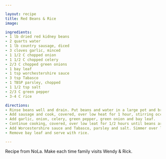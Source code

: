 ```yaml
---

layout: recipe
title: Red Beans & Rice
image: 

ingredients:
- 1 lb dried red kidney beans
- 2 quarts water
- 1 lb country sausage, diced
- 3 cloves garlic, minced
- 1 1/2 C chopped onion
- 1 1/2 C chopped celery
- 2/3 C chopped green onions
- 1 bay leaf
- 1 tsp worchestershire sauce
- 3 tsp Tabasco
- 1 TBSP parsley, chopped
- 1 1/2 tsp salt
- 2/3 C green pepper
- 3-4 C rice

directions:
- Rinse beans well and drain. Put beans and water in a large pot and bring to a boil. Reduce heat and simmer 40 minutes.
- Add sausage and cook, covered, over low heat for 1 hour, stirring occassionally. 
- Add garlic, onion, celery, green pepper, green onion and bay leaf.
- Continue cooking, covered, over low leat for 1/2 hours until beans are soft.
- Add Worcestershire sauce and Tabasco, parsley and salt. Simmer over low heat for 5 minutes.
- Remove bay leaf and serve with rice.

---
```

Recipe from NoLa. Make each time family visits Wendy & Rick.